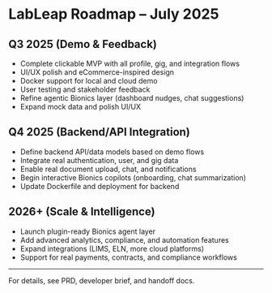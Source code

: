 # LabLeap Roadmap – July 2025

## Q3 2025 (Demo & Feedback)
- Complete clickable MVP with all profile, gig, and integration flows
- UI/UX polish and eCommerce-inspired design
- Docker support for local and cloud demo
- User testing and stakeholder feedback
- Refine agentic Bionics layer (dashboard nudges, chat suggestions)
- Expand mock data and polish UI/UX

## Q4 2025 (Backend/API Integration)
- Define backend API/data models based on demo flows
- Integrate real authentication, user, and gig data
- Enable real document upload, chat, and notifications
- Begin interactive Bionics copilots (onboarding, chat summarization)
- Update Dockerfile and deployment for backend

## 2026+ (Scale & Intelligence)
- Launch plugin-ready Bionics agent layer
- Add advanced analytics, compliance, and automation features
- Expand integrations (LIMS, ELN, more cloud platforms)
- Support for real payments, contracts, and compliance workflows

---

For details, see PRD, developer brief, and handoff docs.
